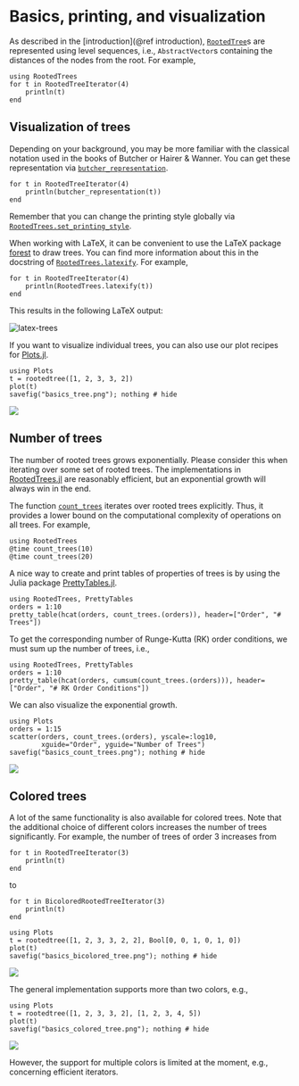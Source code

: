 # Basics, printing, and visualization

As described in the [introduction](@ref introduction), [`RootedTree`](@ref)s
are represented using level sequences, i.e., `AbstractVector`s containing
the distances of the nodes from the root. For example,

```@example basics
using RootedTrees
for t in RootedTreeIterator(4)
    println(t)
end
```


## Visualization of trees

Depending on your background, you may be more familiar with the classical
notation used in the books of Butcher or Hairer & Wanner. You can get these
representation via [`butcher_representation`](@ref).

```@example basics
for t in RootedTreeIterator(4)
    println(butcher_representation(t))
end
```

Remember that you can change the printing style globally via
[`RootedTrees.set_printing_style`](@ref).

When working with LaTeX, it can be convenient to use the LaTeX package
[forest](https://ctan.org/pkg/forest) to draw trees. You can find more
information about this in the docstring of [`RootedTrees.latexify`](@ref).
For example,

```@example basics
for t in RootedTreeIterator(4)
    println(RootedTrees.latexify(t))
end
```

This results in the following LaTeX output:

![latex-trees](https://user-images.githubusercontent.com/12693098/196148917-6e3cf000-5bc3-4798-8a82-d6e939bb6a8f.png)

If you want to visualize individual trees, you can also use our plot recipes
for [Plots.jl](https://github.com/JuliaPlots/Plots.jl).

```@example basics
using Plots
t = rootedtree([1, 2, 3, 3, 2])
plot(t)
savefig("basics_tree.png"); nothing # hide
```

![](basics_tree.png)


## Number of trees

The number of rooted trees grows exponentially. Please consider this when
iterating over some set of rooted trees. The implementations in
[RootedTrees.jl](https://github.com/SciML/RootedTrees.jl)
are reasonably efficient, but an exponential growth will always win in the end.

The function [`count_trees`](@ref) iterates over rooted trees explicitly. Thus,
it provides a lower bound on the computational complexity of operations on all
trees. For example,

```@repl
using RootedTrees
@time count_trees(10)
@time count_trees(20)
```

A nice way to create and print tables of properties of trees is by using
the Julia package [PrettyTables.jl](https://github.com/ronisbr/PrettyTables.jl).

```@repl
using RootedTrees, PrettyTables
orders = 1:10
pretty_table(hcat(orders, count_trees.(orders)), header=["Order", "# Trees"])
```

To get the corresponding number of Runge-Kutta (RK) order conditions, we must
sum up the number of trees, i.e.,

```@repl
using RootedTrees, PrettyTables
orders = 1:10
pretty_table(hcat(orders, cumsum(count_trees.(orders))), header=["Order", "# RK Order Conditions"])
```

We can also visualize the exponential growth.

```@example basics
using Plots
orders = 1:15
scatter(orders, count_trees.(orders), yscale=:log10,
        xguide="Order", yguide="Number of Trees")
savefig("basics_count_trees.png"); nothing # hide
```

![](basics_count_trees.png)


## Colored trees

A lot of the same functionality is also available for colored trees.
Note that the additional choice of different colors increases the number of
trees significantly. For example, the number of trees of order 3 increases from

```@example basics
for t in RootedTreeIterator(3)
    println(t)
end
```

to

```@example basics
for t in BicoloredRootedTreeIterator(3)
    println(t)
end
```

```@example basics
using Plots
t = rootedtree([1, 2, 3, 3, 2, 2], Bool[0, 0, 1, 0, 1, 0])
plot(t)
savefig("basics_bicolored_tree.png"); nothing # hide
```

![](basics_bicolored_tree.png)

The general implementation supports more than two colors, e.g.,

```@example basics
using Plots
t = rootedtree([1, 2, 3, 3, 2], [1, 2, 3, 4, 5])
plot(t)
savefig("basics_colored_tree.png"); nothing # hide
```

![](basics_colored_tree.png)

However, the support for multiple colors is limited at the moment, e.g.,
concerning efficient iterators.
